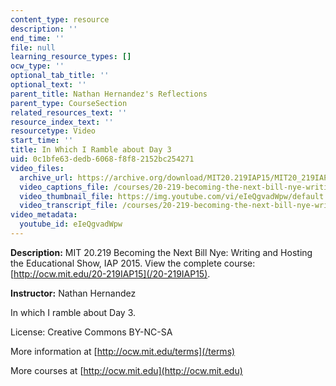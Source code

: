 ```yaml
---
content_type: resource
description: ''
end_time: ''
file: null
learning_resource_types: []
ocw_type: ''
optional_tab_title: ''
optional_text: ''
parent_title: Nathan Hernandez's Reflections
parent_type: CourseSection
related_resources_text: ''
resource_index_text: ''
resourcetype: Video
start_time: ''
title: In Which I Ramble about Day 3
uid: 0c1bfe63-dedb-6068-f8f8-2152bc254271
video_files:
  archive_url: https://archive.org/download/MIT20.219IAP15/MIT20_219IAP15_NH_D03_Reflections_360p.mp4
  video_captions_file: /courses/20-219-becoming-the-next-bill-nye-writing-and-hosting-the-educational-show-january-iap-2015/1ff1065066bc548e9b947a5958745964_eIeQgvadWpw.vtt
  video_thumbnail_file: https://img.youtube.com/vi/eIeQgvadWpw/default.jpg
  video_transcript_file: /courses/20-219-becoming-the-next-bill-nye-writing-and-hosting-the-educational-show-january-iap-2015/51b493bba7c3d01814828ee81f87b532_eIeQgvadWpw.pdf
video_metadata:
  youtube_id: eIeQgvadWpw
---
```


**Description:** MIT 20.219 Becoming the Next Bill Nye: Writing and Hosting the Educational Show, IAP 2015. View the complete course: [http://ocw.mit.edu/20-219IAP15](/20-219IAP15).

**Instructor:** Nathan Hernandez

In which I ramble about Day 3.

License: Creative Commons BY-NC-SA

More information at [http://ocw.mit.edu/terms](/terms)

More courses at [http://ocw.mit.edu](http://ocw.mit.edu)